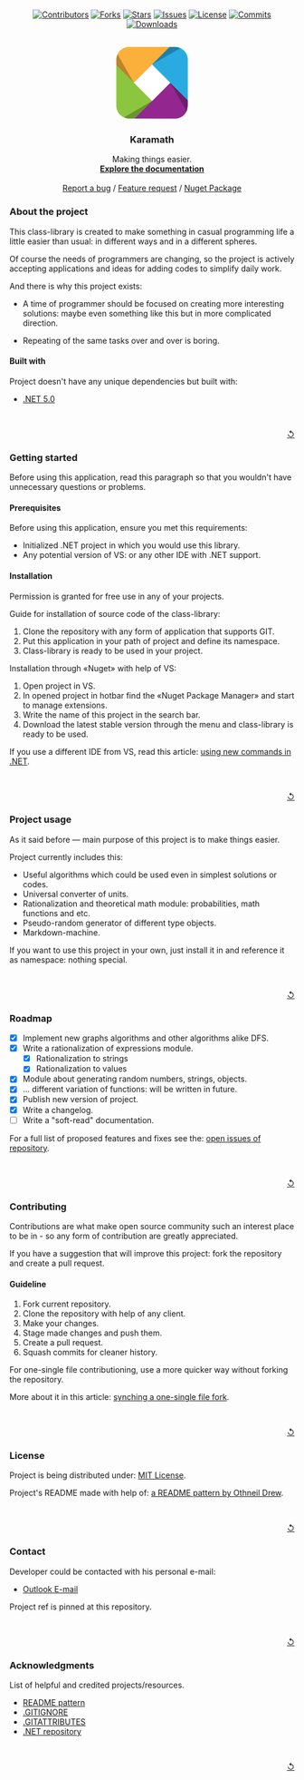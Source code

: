 <!-- Project shields -->

<br />
<div align="center">

[![Contributors][CLT_LINK]][CLT_U_LINK]
[![Forks][FRK_LINK]][FRK_U_LINK]
[![Stars][STR_LINK]][STR_U_LINK]
[![Issues][ISS_LINK]][ISS_U_LINK]
[![License][LCN_LINK]][LCN_U_LINK]
[![Commits][CMM_LINK]][CMM_U_LINK]
[![Downloads][DWN_LINK]][DWN_U_LINK]
</div>

<!-- Shields sources -->

[CLT_LINK]: https://img.shields.io/github/contributors/Falcion/Karamath?style=for-the-badge
[FRK_LINK]: https://img.shields.io/github/forks/Falcion/Karamath?style=for-the-badge
[STR_LINK]: https://img.shields.io/github/stars/Falcion/Karamath?style=for-the-badge
[ISS_LINK]: https://img.shields.io/github/issues/Falcion/Karamath?style=for-the-badge
[LCN_LINK]: https://img.shields.io/badge/license-MIT-green?style=for-the-badge
[CMM_LINK]: https://img.shields.io/github/commit-activity/m/Falcion/Karamath?style=for-the-badge
[DWN_LINK]: https://img.shields.io/nuget/dt/Karamath?style=for-the-badge

<!-- Shields hyperlinks -->

[CLT_U_LINK]: https://github.com/Falcion/Karamath/graphs/contributors/
[FRK_U_LINK]: https://github.com/Falcion/Karamath/network/members/
[STR_U_LINK]: https://github.com/Falcion/Karamath/stargazers/
[ISS_U_LINK]: https://github.com/Falcion/Karamath/issues/
[LCN_U_LINK]: https://github.com/Falcion/Karamath/blob/default/LICENSE.md/
[CMM_U_LINK]: https://github.com/Falcion/Karamath/commits/
[DWN_U_LINK]: https://www.nuget.org/packages/Karamath/

<!-- Logo in README and different stuff -->

<br />
<div align="center">
    <img src="./.resources/images/icon.png" alt="Icon" width="128" height="128">
    <h3 align="center">Karamath</h3>
    <!---->
    <p align="center">
    Making things easier.
    <br />
    <a href="https://github.com/"><strong>Explore the documentation</strong></a>
    <br />
    <br />
    <a href="https://github.com/Falcion/Karamath/issues/new?assignees=Falcion&labels=Error&template=issue-about-bug-.md&title=ERROR%3A+Enter+the+header+of+an+issue.">Report a bug</a>
    / 
    <a href="https://github.com/Falcion/Karamath/issues/new?assignees=Falcion&labels=Feature+request&template=feature-request-.md&title=FEATURE%3A+Enter+the+header+of+an+issue.">Feature request</a>
    / 
    <a href="https://www.nuget.org/packages/Karamath/">Nuget Package</a>
    </p>
</div>

<!-- About the project -->

### About the project

This class-library is created to make something in casual programming life a little easier than usual: in different ways and in a different spheres.

Of course the needs of programmers are changing, so the project is actively accepting applications and ideas for adding codes to simplify daily work.

And there is why this project exists:

<!-- Reasons of project existing: may be useless but steel needed. -->

- A time of programmer should be focused on creating more interesting solutions: maybe even something like this but in more complicated direction.

- Repeating of the same tasks over and over is boring.

#### Built with

Project doesn't have any unique dependencies but built with:

- [.NET 5.0](https://dotnet.microsoft.com/en-us/)

<br />
<p align="right"><a href="#top" title="Back to the top">↺</a></p>

<!-- Getting started -->

### Getting started

Before using this application, read this paragraph so that you wouldn't have unnecessary questions or problems.

#### Prerequisites

<!-- 
    As it said, project doesn't have any unique dependencies.
    But user must know at least minimum that he needs to install.
    As I would call it - informational minimum.
 -->

Before using this application, ensure you met this requirements:

- Initialized .NET project in which you would use this library.
- Any potential version of VS: or any other IDE with .NET support.

#### Installation

Permission is granted for free use in any of your projects.

Guide for installation of source code of the class-library:

1. Clone the repository with any form of application that supports GIT.
2. Put this application in your path of project and define its namespace.
3. Class-library is ready to be used in your project.

<!--
    "VS" actually is «Visual Studio 2019/2022» including RC versions.
    Unfortunately, developer doesn't have access to ReSharper, so-
    there is no context about IDEs like it.
 -->
Installation through «Nuget» with help of VS:

1. Open project in VS.
2. In opened project in hotbar find the «Nuget Package Manager» and start to manage extensions.
3. Write the name of this project in the search bar.
4. Download the latest stable version through the menu and class-library is ready to be used.

If you use a different IDE from VS, read this article: [using new commands in .NET](STACKOVERFLOW).

[STACKOVERFLOW]: https://stackoverflow.com/questions/40675162/install-a-nuget-package-in-visual-studio-code/

<br />
<p align="right"><a href="#top" title="Back to the top">↺</a></p>

### Project usage

As it said before — main purpose of this project is to make things easier.

Project currently includes this:

<!--
    Even like about reasons of project existence:
    - Project could be useful if you want to learn some functions.
    - Project doesn't use some hyper intellectual formulas for calculations.
 -->
- Useful algorithms which could be used even in simplest solutions or codes.
- Universal converter of units.
- Rationalization and theoretical math module: probabilities, math functions and etc.
- Pseudo-random generator of different type objects.
- Markdown-machine.

If you want to use this project in your own, just install it in and reference it as namespace: nothing special.

<br />
<p align="right"><a href="#top" title="Back to the top">↺</a></p>

<!--
    ROADMAP of the project
        List of potential functions in future versions of project: no garanties
 -->
 
### Roadmap

- [x] Implement new graphs algorithms and other algorithms alike DFS.
- [x] Write a rationalization of expressions module.
  - [x] Rationalization to strings
  - [x] Rationalization to values
- [x] Module about generating random numbers, strings, objects.
- [x] ... different variation of functions: will be written in future.
- [x] Publish new version of project.
- [x] Write a changelog.
- [ ] Write a "soft-read" documentation.  

For a full list of proposed features and fixes see the: [open issues of repository](OPEN_ISSUES).

[OPEN_ISSUES]: https://github.com/Falcion/Karamath/issues/

<br />
<p align="right"><a href="#top" title="Back to the top">↺</a></p>

### Contributing

Contributions are what make open source community such an interest place to be in - so any form of contribution are greatly appreciated.

If you have a suggestion that will improve this project: fork the repository and create a pull request.

<!-- Guideline for contributions -->

#### Guideline

1. Fork current repository.
2. Clone the repository with help of any client.
3. Make your changes.
4. Stage made changes and push them.
5. Create a pull request.
6. Squash commits for cleaner history.

For one-single file contributioning, use a more quicker way without forking the repository.

More about it in this article: [synching a one-single file fork](DCT_LINK).

[DCT_LINK]: https://help.github.com/articles/syncing-a-fork/

<br />
<p align="right"><a href="#top" title="Back to the top">↺</a></p>

### License

Project is being distributed under: [MIT License](./LICENSE.md).

<!-- 
    A reference to one of the most beautiful patterns for README.
    Link is below:
        https://github.com/othneildrew/Best-README-Template
 -->
Project's README made with help of: [a README pattern by Othneil Drew](REF).

[REF]: https://github.com/othneildrew/Best-README-Template/

<br />
<p align="right"><a href="#top" title="Back to the top">↺</a></p>

### Contact

Developer could be contacted with his personal e-mail:

<!-- Using "MAILTO" for better view of README -->

- <a href="mailto: io.falcion@outlook.com">Outlook E-mail</a>

Project ref is pinned at this repository.

<br />
<p align="right"><a href="#top" title="Back to the top">↺</a></p>

### Acknowledgments

<!-- Informational minimum. -->

List of helpful and credited projects/resources.

- [README pattern](README)
- [.GITIGNORE](GITIGN)
- [.GITATTRIBUTES](GITATT)
- [.NET repository](.NET)

[README]: https://github.com/othneildrew/Best-README-Template/
[GITIGN]: https://github.com/github/gitignore/
[GITATT]: https://github.com/alexkaratarakis/gitattributes/
[.NET]: https://github.com/dotnet/core/

<br />
<p align="right"><a href="#top" title="Back to the top">↺</a></p>

<!-- 
    README constantly using button that described above.
    Array for potential symbols of this mini-function:
        ↟↑↥↺⇑⇞

    Advice: don't use chars that are too bold or detailed.
 -->
